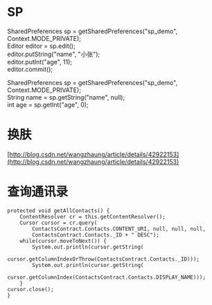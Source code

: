 # SP

SharedPreferences sp = getSharedPreferences\("sp\_demo", Context.MODE\_PRIVATE\);  
Editor editor = sp.edit\(\);  
editor.putString\("name", "小张"\);  
editor.putInt\("age", 11\);  
editor.commit\(\);

SharedPreferences sp = getSharedPreferences\("sp\_demo", Context.MODE\_PRIVATE\);  
String name = sp.getString\("name", null\);  
int age = sp.getInt\("age", 0\);

# 换肤  
[http://blog.csdn.net/wangzhaung/article/details/42922153](http://blog.csdn.net/wangzhaung/article/details/42922153)



# 查询通讯录

```
protected void getAllContacts() {
    ContentResolver cr = this.getContentResolver();  
    Cursor cursor = cr.query(
        ContactsContract.Contacts.CONTENT_URI, null, null, null, 
        ContactsContract.Contacts._ID + " DESC");
    while(cursor.moveToNext()) {  
        System.out.println(cursor.getString(
          cursor.getColumnIndexOrThrow(ContactsContract.Contacts._ID)));  
        System.out.println(cursor.getString(
          cursor.getColumnIndex(ContactsContract.Contacts.DISPLAY_NAME)));  
    }  
cursor.close();     
}
```



